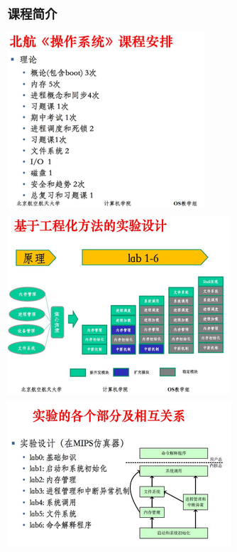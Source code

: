 # 课程简介

<img src=/img/北航《操作系统》课程安排.jpg width="445" height="400" alt="北航《操作系统》课程安排"/><br/>

<img src=/img/基于工程化方法的实验设计.jpg width="500" height="400" alt="基于工程化方法的实验设计"/><br/>

<img src=/img/实验的各个部分及相互关系.jpg width="540" height="325" alt="实验的各个部分及相互关系"/><br/>
